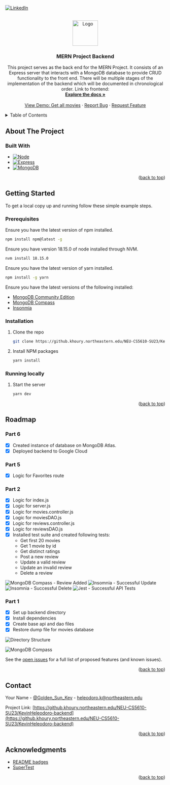 <a name="readme-top"></a>
[![LinkedIn][linkedin-shield]][linkedin-url]

<!-- PROJECT LOGO -->
<br />
<div align="center">
  <a href="https://github.khoury.northeastern.edu/NEU-CS5610-SU23/KevinHeleodoro-backend">
    <img src="img/readme/logo.png" alt="Logo" width="80" height="80">
  </a>

<h3 align="center">MERN Project Backend</h3>

  <p align="center">
    This project serves as the back end for the MERN Project. It consists of an Express server that interacts with a MongoDB database to provide CRUD functionality to the front end. There will be multiple stages of the implementation of the backend which will be documented in chronological order.
    Link to frontend: <https://github.khoury.northeastern.edu/NEU-CS5610-SU23/KevinHeleodoro-frontend>
    <br />
    <a href="https://github.khoury.northeastern.edu/NEU-CS5610-SU23/KevinHeleodoro-backend"><strong>Explore the docs »</strong></a>
    <br />
    <br />
    <a href="https://movietime-backend-heleo.uw.r.appspot.com/api/v1/movies">View Demo: Get all movies</a>
    ·
    <a href="https://github.khoury.northeastern.edu/NEU-CS5610-SU23/KevinHeleodoro-backend/issues">Report Bug</a>
    ·
    <a href="https://github.khoury.northeastern.edu/NEU-CS5610-SU23/KevinHeleodoro-backend/issues">Request Feature</a>
  </p>
</div>

<!-- TABLE OF CONTENTS -->
<details>
  <summary>Table of Contents</summary>
  <ol>
    <li>
      <a href="#about-the-project">About The Project</a>
      <ul>
        <li><a href="#built-with">Built With</a></li>
      </ul>
    </li>
    <li>
      <a href="#getting-started">Getting Started</a>
      <ul>
        <li><a href="#prerequisites">Prerequisites</a></li>
        <li><a href="#installation">Installation</a></li>
      </ul>
    </li>
    <li><a href="#roadmap">Roadmap</a></li>
    <li><a href="#contact">Contact</a></li>
    <li><a href="#acknowledgments">Acknowledgments</a></li>
  </ol>
</details>

<!-- ABOUT THE PROJECT -->

## About The Project

<!-- <p align="right">(<a href="#readme-top">back to top</a>)</p> -->

### Built With

-   [![Node][Node.js]][Node-url]
-   [![Express][Express.js]][Express-url]
-   [![MongoDB][MongoDB]][Mongo-url]

<p align="right">(<a href="#readme-top">back to top</a>)</p>

<!-- GETTING STARTED -->

## Getting Started

To get a local copy up and running follow these simple example steps.

### Prerequisites

Ensure you have the latest version of npm installed.

```sh
npm install npm@latest -g
```

Ensure you have version 18.15.0 of node installed through NVM.

```sh
nvm install 18.15.0
```

Ensure you have the latest version of yarn installed.

```sh
npm install -g yarn
```

Ensure you have the latest versions of the following installed:

-   [MongoDB Community Edition](https://docs.mongodb.com/manual/administration/install-community/)
-   [MongoDB Compass](https://docs.mongodb.com/compass/current/install/)
-   [Insonmia](https://insomnia.rest/)

### Installation

1. Clone the repo
    ```sh
    git clone https://github.khoury.northeastern.edu/NEU-CS5610-SU23/KevinHeleodoro-backend.git
    ```
2. Install NPM packages
    ```sh
    yarn install
    ```

### Running locally

1. Start the server
    ```sh
    yarn dev
    ```

<p align="right">(<a href="#readme-top">back to top</a>)</p>

<!-- USAGE EXAMPLES
## Usage

Use this space to show useful examples of how a project can be used. Additional screenshots, code examples and demos work well in this space. You may also link to more resources.

_For more examples, please refer to the [Documentation](https://example.com)_

<p align="right">(<a href="#readme-top">back to top</a>)</p> -->

<!-- ROADMAP -->

## Roadmap

### Part 6

-   [x] Created instance of database on MongoDB Atlas.
-   [x] Deployed backend to Google Cloud

### Part 5

-   [x] Logic for Favorites route

### Part 2

-   [x] Logic for index.js
-   [x] Logic for server.js
-   [x] Logic for movies.controller.js
-   [x] Logic for moviesDAO.js
-   [x] Logic for reviews.controller.js
-   [x] Logic for reviewsDAO.js
-   [x] Installed test suite and created following tests:
    -   Get first 20 movies
    -   Get 1 movie by id
    -   Get distinct ratings
    -   Post a new review
    -   Update a valid review
    -   Update an invalid review
    -   Delete a review

![MongoDB Compass - Review Added][mongo-add-review-compass-screenshot]
![Insomnia - Successful Update][insomnia-success-review-PUT-screenshot]
![Insomnia - Successful Delete][insomnia-success-review-DELETE-screenshot]
![Jest - Successful API Tests][api-test-succeess-screenshot]

### Part 1

-   [x] Set up backend directory
-   [x] Install dependencies
-   [x] Create base api and dao files
-   [x] Restore dump file for movies database

![Directory Structure][backend-structure-screenshot]

![MongoDB Compass][mongo-restore-compass-screenshot]

See the [open issues](https://github.khoury.northeastern.edu/NEU-CS5610-SU23/KevinHeleodoro-backend/issues) for a full list of proposed features (and known issues).

<p align="right">(<a href="#readme-top">back to top</a>)</p>

<!-- CONTACT -->

## Contact

Your Name - [@Golden_Sun_Kev](https://twitter.com/Golden_Sun_Kev) - heleodoro.k@northeastern.edu

Project Link: [https://github.khoury.northeastern.edu/NEU-CS5610-SU23/KevinHeleodoro-backend](https://github.khoury.northeastern.edu/NEU-CS5610-SU23/KevinHeleodoro-backend)

<p align="right">(<a href="#readme-top">back to top</a>)</p>

<!-- ACKNOWLEDGMENTS -->

## Acknowledgments

-   [README badges](https://dev.to/envoy_/150-badges-for-github-pnk)
-   [SuperTest](https://github.com/ladjs/supertest)
    <!-- * []() -->

<p align="right">(<a href="#readme-top">back to top</a>)</p>

<!-- MARKDOWN LINKS & IMAGES -->

[linkedin-shield]: https://img.shields.io/badge/-LinkedIn-black.svg?style=for-the-badge&logo=linkedin&colorB=555
[linkedin-url]: https://linkedin.com/in/kevin-heleodoro
[Node.js]: https://img.shields.io/badge/Node.js-43853D?style=for-the-badge&logo=node.js&logoColor=white
[Node-url]: https://nodejs.org/en
[Express.js]: https://img.shields.io/badge/Express.js-404D59?style=for-the-badge
[Express-url]: https://expressjs.com/
[MongoDB]: https://img.shields.io/badge/MongoDB-4EA94B?style=for-the-badge&logo=mongodb&logoColor=white
[Mongo-url]: https://www.mongodb.com/docs/
[backend-structure-screenshot]: img/readme/MERN_directory_screenshot.png
[mongo-restore-compass-screenshot]: img/readme/mongodb_compass_screenshot.png
[mongo-add-review-compass-screenshot]: img/readme/mongo-add-review-compass-screenshot.png
[insomnia-success-review-PUT-screenshot]: img/readme/insomnia-success-review-PUT-screenshot.png
[insomnia-success-review-DELETE-screenshot]: img/readme/insomnia-success-review-DELETE-screenshot.png
[api-test-succeess-screenshot]: img/readme/api-test-succeess-screenshot.png
